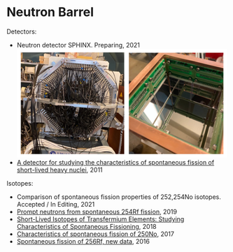 Neutron Barrel
==============

Detectors:
* Neutron detector SPHINX. Preparing, 2021 ![SPHINX image](https://github.com/siberianisaev/NeutronBarrel/blob/master/NeutronsReader/screenshot.png)
* [A detector for studying the characteristics of spontaneous fission of short-lived heavy nuclei](https://doi.org/10.1134/S0020441211040154), 2011

Isotopes:
* Comparison of spontaneous fission properties of 252,254No isotopes. Accepted / In Editing, 2021
* [Prompt neutrons from spontaneous 254Rf fission](https://doi.org/10.1134/S1547477119060311), 2019
* [Short-Lived Isotopes of Transfermium Elements: Studying Characteristics of Spontaneous Fissioning](https://doi.org/10.3103/S1062873818060308), 2018
* [Characteristics of spontaneous fission of 250No](https://doi.org/10.1134/s1547477117040161), 2017
* [Spontaneous fission of 256Rf, new data](https://doi.org/10.1134/s1547477116040129), 2016
  
